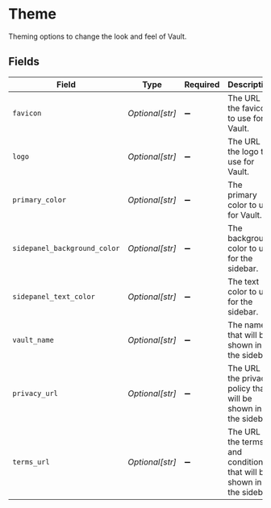 # Theme

Theming options to change the look and feel of Vault.


## Fields

| Field                                                                       | Type                                                                        | Required                                                                    | Description                                                                 | Example                                                                     |
| --------------------------------------------------------------------------- | --------------------------------------------------------------------------- | --------------------------------------------------------------------------- | --------------------------------------------------------------------------- | --------------------------------------------------------------------------- |
| `favicon`                                                                   | *Optional[str]*                                                             | :heavy_minus_sign:                                                          | The URL to the favicon to use for Vault.                                    | https://res.cloudinary.com/apideck/icons/intercom                           |
| `logo`                                                                      | *Optional[str]*                                                             | :heavy_minus_sign:                                                          | The URL to the logo to use for Vault.                                       | https://res.cloudinary.com/apideck/icons/intercom                           |
| `primary_color`                                                             | *Optional[str]*                                                             | :heavy_minus_sign:                                                          | The primary color to use for Vault.                                         | #286efa                                                                     |
| `sidepanel_background_color`                                                | *Optional[str]*                                                             | :heavy_minus_sign:                                                          | The background color to use for the sidebar.                                | #286efa                                                                     |
| `sidepanel_text_color`                                                      | *Optional[str]*                                                             | :heavy_minus_sign:                                                          | The text color to use for the sidebar.                                      | #FFFFFF                                                                     |
| `vault_name`                                                                | *Optional[str]*                                                             | :heavy_minus_sign:                                                          | The name that will be shown in the sidebar.                                 | Intercom                                                                    |
| `privacy_url`                                                               | *Optional[str]*                                                             | :heavy_minus_sign:                                                          | The URL to the privacy policy that will be shown in the sidebar.            | https://compliance.apideck.com/privacy-policy                               |
| `terms_url`                                                                 | *Optional[str]*                                                             | :heavy_minus_sign:                                                          | The URL to the terms and conditions that will be shown in the sidebar.      | https://www.termsfeed.com/terms-conditions/957c85c1b089ae9e3219c83eff65377e |